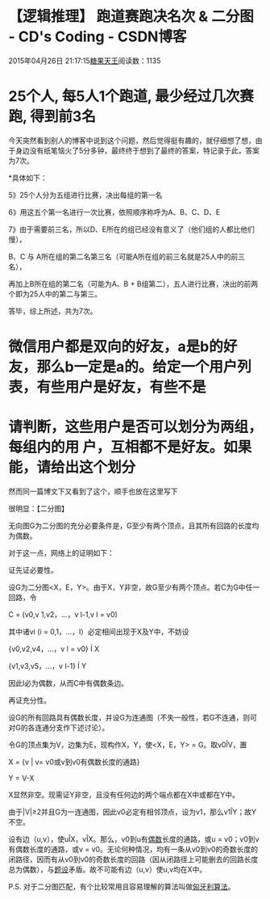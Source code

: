 # 【逻辑推理】 跑道赛跑决名次 & 二分图 - CD's Coding - CSDN博客





2015年04月26日 21:17:15[糖果天王](https://me.csdn.net/okcd00)阅读数：1135








# 25个人, 每5人1个跑道, 最少经过几次赛跑, 得到前3名 #

今天突然看到别人的博客中说到这个问题，然后觉得挺有趣的，就仔细想了想，由于身边没有纸笔恼火了5分多钟，最终终于想到了最终的答案，特记录于此，答案为7次。




*具体如下：

5》25个人分为五组进行比赛，决出每组的第一名

6》用这五个第一名进行一次比赛，依照顺序称呼为A、B、C、D、E

7》由于需要前三名，所以D、E所在的组已经没有意义了（他们组的人都比他们慢），

B、C 与 A所在组的第二名第三名（可能A所在组的前三名就是25人中的前三名），

再加上B所在组的第二名（可能为A、B + B组第二），五人进行比赛，决出的前两个即为25人中的第二与第三。




答毕，综上所述，共为7次。




# 微信用户都是双向的好友，a是b的好友，那么b一定是a的。给定一个用户列表，有些用户是好友，有些不是 #

# 请判断，这些用户是否可以划分为两组，每组内的用 户，互相都不是好友。如果能，请给出这个划分 #


然而同一篇博文下又看到了这个，顺手也放在这里写下

很明显：【二分图】

无向图G为二分图的充分必要条件是，G至少有两个顶点，且其所有回路的长度均为偶数。


对于这一点，网络上的证明如下：




证先证必要性。


设G为二分图<X，E，Y>。由于X，Y非空，故G至少有两个顶点。若C为G中任一回路，令


C = (v0,v 1,v2，…，v l-1,v l = v0)


其中诸vi (i = 0,1，…，l）必定相间出现于X及Y中，不妨设


{v0,v2,v4，…，v l = v0} &Iacute; X


{v1,v3,v5，…，v l-1} &Iacute; Y


因此l必为偶数，从而C中有偶数条边。


再证充分性。


设G的所有回路具有偶数长度，并设G为连通图（不失一般性，若G不连通，则可对G的各连通分支作下述讨论）。


令G的顶点集为V，边集为E，现构作X，Y，使<X，E，Y> = G。取v0&Icirc;V，置


X = {v | v= v0或v到v0有偶数长度的通路}


Y = V-X


X显然非空。现需证Y非空，且没有任何边的两个端点都在X中或都在Y中。


由于|V|≥2并且G为一连通图，因此v0必定有相邻顶点，设为v1，那么v1&Icirc;Y；故Y不空。


设有边（u,v），使u&Icirc;X，v&Icirc;X。那么，v0到u有[偶数](http://baike.baidu.com/view/20858.htm)长度的通路，或u = v0；v0到v有偶数长度的通路，或v = v0。无论何种情况，均有一条从v0到v0的奇数长度的闭路径，因而有从v0到v0的奇数长度的回路（因从闭路径上可能删去的回路长度总为偶数），与[题设](http://baike.baidu.com/view/1549558.htm)矛盾。故不可能有边（u,v）使u,v均在X中。




P.S. 对于二分图匹配，有个比较常用且容易理解的算法叫做[匈牙利算法](http://blog.csdn.net/acdreamers/article/details/8621130)。






